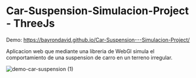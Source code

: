 # Car-Suspension-Simulacion-Project - ThreeJs

Demo:  https://bayrondavid.github.io/Car-Suspension---Simulacion-Project/

Aplicacion web que mediante una libreria de WebGl simula el comportamiento de una suspension de carro en un terreno irregular. 


![demo-car-suspension (1)](https://user-images.githubusercontent.com/93720978/215793269-3cc5b8cf-8c0d-4d6c-88ba-77d1bd8aceed.gif)
